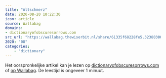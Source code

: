 ```yaml
---
title: "Altschmerz"
date: 2020-08-20 10:22:30
icon: article
source: Wallabag
domains:
- dictionaryofobscuresorrows.com
src_url: "https://wallabag.thewiserbit.nl/share/61335f68228fe5.32380300"
2020: "08"
categories:
    - "dictionary"
---
```

Het oorspronkelijke artikel kan je lezen op [dictionaryofobscuresorrows.com](https://www.dictionaryofobscuresorrows.com/post/101336431208/altschmerz) of [op Wallabag](https://wallabag.thewiserbit.nl/share/61335f68228fe5.32380300). De leestijd is ongeveer 1 minuut.